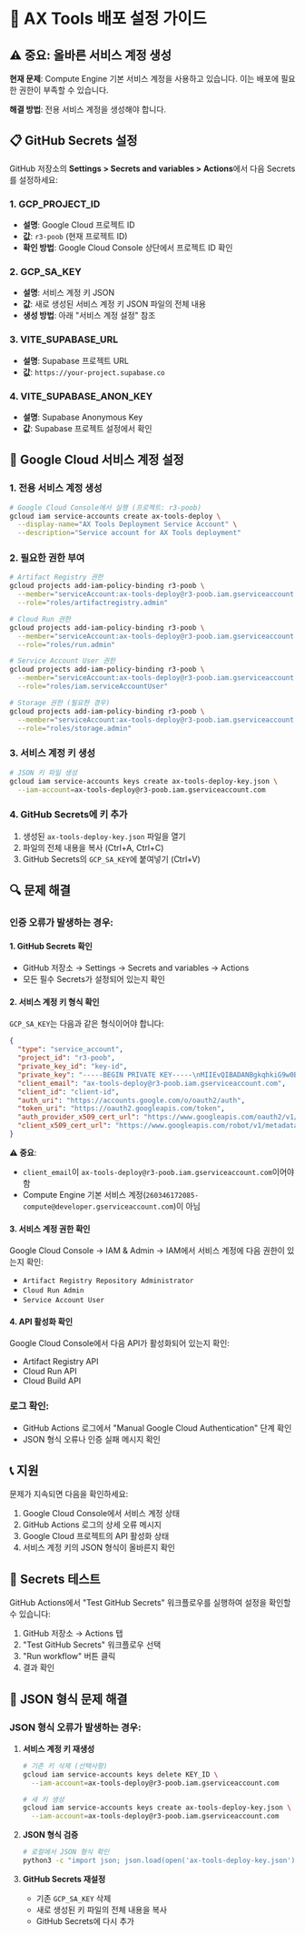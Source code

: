 # 🚀 AX Tools 배포 설정 가이드

## ⚠️ 중요: 올바른 서비스 계정 생성

**현재 문제**: Compute Engine 기본 서비스 계정을 사용하고 있습니다. 이는 배포에 필요한 권한이 부족할 수 있습니다.

**해결 방법**: 전용 서비스 계정을 생성해야 합니다.

## 📋 GitHub Secrets 설정

GitHub 저장소의 **Settings > Secrets and variables > Actions**에서 다음 Secrets를 설정하세요:

### 1. GCP_PROJECT_ID
- **설명**: Google Cloud 프로젝트 ID
- **값**: `r3-poob` (현재 프로젝트 ID)
- **확인 방법**: Google Cloud Console 상단에서 프로젝트 ID 확인

### 2. GCP_SA_KEY
- **설명**: 서비스 계정 키 JSON
- **값**: 새로 생성된 서비스 계정 키 JSON 파일의 전체 내용
- **생성 방법**: 아래 "서비스 계정 설정" 참조

### 3. VITE_SUPABASE_URL
- **설명**: Supabase 프로젝트 URL
- **값**: `https://your-project.supabase.co`

### 4. VITE_SUPABASE_ANON_KEY
- **설명**: Supabase Anonymous Key
- **값**: Supabase 프로젝트 설정에서 확인

## 🔧 Google Cloud 서비스 계정 설정

### 1. 전용 서비스 계정 생성
```bash
# Google Cloud Console에서 실행 (프로젝트: r3-poob)
gcloud iam service-accounts create ax-tools-deploy \
  --display-name="AX Tools Deployment Service Account" \
  --description="Service account for AX Tools deployment"
```

### 2. 필요한 권한 부여
```bash
# Artifact Registry 권한
gcloud projects add-iam-policy-binding r3-poob \
  --member="serviceAccount:ax-tools-deploy@r3-poob.iam.gserviceaccount.com" \
  --role="roles/artifactregistry.admin"

# Cloud Run 권한
gcloud projects add-iam-policy-binding r3-poob \
  --member="serviceAccount:ax-tools-deploy@r3-poob.iam.gserviceaccount.com" \
  --role="roles/run.admin"

# Service Account User 권한
gcloud projects add-iam-policy-binding r3-poob \
  --member="serviceAccount:ax-tools-deploy@r3-poob.iam.gserviceaccount.com" \
  --role="roles/iam.serviceAccountUser"

# Storage 권한 (필요한 경우)
gcloud projects add-iam-policy-binding r3-poob \
  --member="serviceAccount:ax-tools-deploy@r3-poob.iam.gserviceaccount.com" \
  --role="roles/storage.admin"
```

### 3. 서비스 계정 키 생성
```bash
# JSON 키 파일 생성
gcloud iam service-accounts keys create ax-tools-deploy-key.json \
  --iam-account=ax-tools-deploy@r3-poob.iam.gserviceaccount.com
```

### 4. GitHub Secrets에 키 추가
1. 생성된 `ax-tools-deploy-key.json` 파일을 열기
2. 파일의 전체 내용을 복사 (Ctrl+A, Ctrl+C)
3. GitHub Secrets의 `GCP_SA_KEY`에 붙여넣기 (Ctrl+V)

## 🔍 문제 해결

### 인증 오류가 발생하는 경우:

#### 1. GitHub Secrets 확인
- GitHub 저장소 → Settings → Secrets and variables → Actions
- 모든 필수 Secrets가 설정되어 있는지 확인

#### 2. 서비스 계정 키 형식 확인
`GCP_SA_KEY`는 다음과 같은 형식이어야 합니다:
```json
{
  "type": "service_account",
  "project_id": "r3-poob",
  "private_key_id": "key-id",
  "private_key": "-----BEGIN PRIVATE KEY-----\nMIIEvQIBADANBgkqhkiG9w0BAQEFAASCBKcwggSjAgEAAoIBAQC...\n-----END PRIVATE KEY-----\n",
  "client_email": "ax-tools-deploy@r3-poob.iam.gserviceaccount.com",
  "client_id": "client-id",
  "auth_uri": "https://accounts.google.com/o/oauth2/auth",
  "token_uri": "https://oauth2.googleapis.com/token",
  "auth_provider_x509_cert_url": "https://www.googleapis.com/oauth2/v1/certs",
  "client_x509_cert_url": "https://www.googleapis.com/robot/v1/metadata/x509/ax-tools-deploy%40r3-poob.iam.gserviceaccount.com"
}
```

**⚠️ 중요**: 
- `client_email`이 `ax-tools-deploy@r3-poob.iam.gserviceaccount.com`이어야 함
- Compute Engine 기본 서비스 계정(`260346172085-compute@developer.gserviceaccount.com`)이 아님

#### 3. 서비스 계정 권한 확인
Google Cloud Console → IAM & Admin → IAM에서 서비스 계정에 다음 권한이 있는지 확인:
- `Artifact Registry Repository Administrator`
- `Cloud Run Admin`
- `Service Account User`

#### 4. API 활성화 확인
Google Cloud Console에서 다음 API가 활성화되어 있는지 확인:
- Artifact Registry API
- Cloud Run API
- Cloud Build API

### 로그 확인:
- GitHub Actions 로그에서 "Manual Google Cloud Authentication" 단계 확인
- JSON 형식 오류나 인증 실패 메시지 확인

## 📞 지원

문제가 지속되면 다음을 확인하세요:
1. Google Cloud Console에서 서비스 계정 상태
2. GitHub Actions 로그의 상세 오류 메시지
3. Google Cloud 프로젝트의 API 활성화 상태
4. 서비스 계정 키의 JSON 형식이 올바른지 확인

## 🧪 Secrets 테스트

GitHub Actions에서 "Test GitHub Secrets" 워크플로우를 실행하여 설정을 확인할 수 있습니다:
1. GitHub 저장소 → Actions 탭
2. "Test GitHub Secrets" 워크플로우 선택
3. "Run workflow" 버튼 클릭
4. 결과 확인

## 🔧 JSON 형식 문제 해결

### JSON 형식 오류가 발생하는 경우:

1. **서비스 계정 키 재생성**
   ```bash
   # 기존 키 삭제 (선택사항)
   gcloud iam service-accounts keys delete KEY_ID \
     --iam-account=ax-tools-deploy@r3-poob.iam.gserviceaccount.com
   
   # 새 키 생성
   gcloud iam service-accounts keys create ax-tools-deploy-key.json \
     --iam-account=ax-tools-deploy@r3-poob.iam.gserviceaccount.com
   ```

2. **JSON 형식 검증**
   ```bash
   # 로컬에서 JSON 형식 확인
   python3 -c "import json; json.load(open('ax-tools-deploy-key.json'))"
   ```

3. **GitHub Secrets 재설정**
   - 기존 `GCP_SA_KEY` 삭제
   - 새로 생성된 키 파일의 전체 내용을 복사
   - GitHub Secrets에 다시 추가 